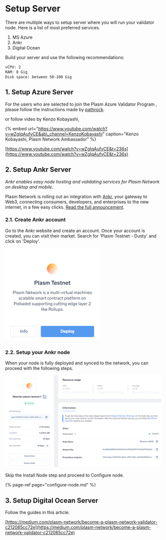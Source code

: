 # Setup Server

There are multiple ways to setup server where you will run your validator node. Here is a list of most preferred services.

1. MS Azure
2. Ankr
3. Digital Ocean

Build your server and use the following recommendations:

```text
vCPU: 2
RAM: 8 Gig
Disk space: between 50-100 Gig
```

## 1. Setup Azure Server

For the users who are selected to join the Plasm Azure Validator Program , please follow the instructions made by [pathrock](https://pathrock-70243.medium.com/plasm-azure-validator-program-758205408117).



or follow video by Kenzo Kobayashi, 

{% embed url="https://www.youtube.com/watch?v=wZgIqAufyCE&ab\_channel=KenzoKobayashi" caption="Kenzo Kobayashi, Plasm Network Ambassador" %}

[https://www.youtube.com/watch?v=wZgIqAufyCE&t=236s](https://www.youtube.com/watch?v=wZgIqAufyCE&t=236s)

## 2. Setup Ankr Server

 _Ankr enables easy node hosting and validating services for Plasm Network on desktop and mobile._

Plasm Network is rolling out an integration with [Ankr](https://www.ankr.com/), your gateway to Web3, connecting consumers, developers, and enterprises to the new internet, in a few easy clicks. [Read the full announcement](https://medium.com/plasm-network/one-click-plasm-testnet-node-on-ankr-1a177f988bcc).

### 2.1. Create Ankr account

Go to the Ankr website and create an account. Once your account is created, you can visit their market. Search for 'Plasm Testnet - Dusty' and click on 'Deploy'.

![](../../.gitbook/assets/image%20%287%29.png)

### 2.2. Setup your Ankr node

When your node is fully deployed and synced to the network, you can proceed with the following steps.

![](../../.gitbook/assets/image%20%288%29.png)

Skip the Install Node step and proceed to Configure node. 

{% page-ref page="configure-node.md" %}

## 3. Setup Digital Ocean Server

Follow the guides in this article:

[https://medium.com/plasm-network/become-a-plasm-network-validator-c212085cc72e](https://medium.com/plasm-network/become-a-plasm-network-validator-c212085cc72e)





